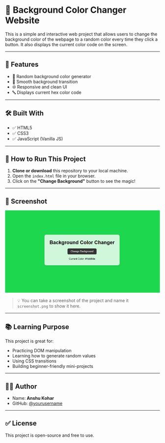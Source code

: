 # 🎨 Background Color Changer Website

This is a simple and interactive web project that allows users to change the background color of the webpage to a random color every time they click a button. It also displays the current color code on the screen.

---

## 📌 Features

- 🎲 Random background color generator
- 🔄 Smooth background transition
- 🌐 Responsive and clean UI
- 🔤 Displays current hex color code

---

## 🛠️ Built With

- ✅ HTML5
- ✅ CSS3
- ✅ JavaScript (Vanilla JS)


---

## 🚀 How to Run This Project

1. **Clone or download** this repository to your local machine.
2. Open the `index.html` file in your browser.
3. Click on the **"Change Background"** button to see the magic!

---

## 📸 Screenshot

![Background Color Changer Screenshot](screenshot.png)

> 💡 You can take a screenshot of the project and name it `screenshot.png` to show it here.

---

## 📚 Learning Purpose

This project is great for:

- Practicing DOM manipulation
- Learning how to generate random values
- Using CSS transitions
- Building beginner-friendly mini-projects

---

## 🧑‍💻 Author

- Name: **Anshu Kohar**
- GitHub: [@yourusername](https://github.com/yourusername)

---

## ✅ License

This project is open-source and free to use.
